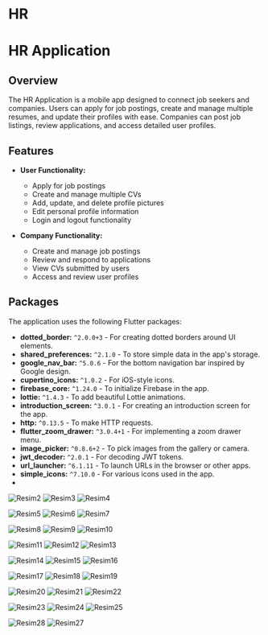 # HR

# HR Application

## Overview

The HR Application is a mobile app designed to connect job seekers and companies. Users can apply for job postings, create and manage multiple resumes, and update their profiles with ease. Companies can post job listings, review applications, and access detailed user profiles.

## Features

- **User Functionality:**
  - Apply for job postings
  - Create and manage multiple CVs
  - Add, update, and delete profile pictures
  - Edit personal profile information
  - Login and logout functionality

- **Company Functionality:**
  - Create and manage job postings
  - Review and respond to applications
  - View CVs submitted by users
  - Access and review user profiles

## Packages

The application uses the following Flutter packages:

- **dotted_border:** `^2.0.0+3` - For creating dotted borders around UI elements.
- **shared_preferences:** `^2.1.0` - To store simple data in the app's storage.
- **google_nav_bar:** `^5.0.6` - For the bottom navigation bar inspired by Google design.
- **cupertino_icons:** `^1.0.2` - For iOS-style icons.
- **firebase_core:** `^1.24.0` - To initialize Firebase in the app.
- **lottie:** `^1.4.3` - To add beautiful Lottie animations.
- **introduction_screen:** `^3.0.1` - For creating an introduction screen for the app.
- **http:** `^0.13.5` - To make HTTP requests.
- **flutter_zoom_drawer:** `^3.0.4+1` - For implementing a zoom drawer menu.
- **image_picker:** `^0.8.6+2` - To pick images from the gallery or camera.
- **jwt_decoder:** `^2.0.1` - For decoding JWT tokens.
- **url_launcher:** `^6.1.11` - To launch URLs in the browser or other apps.
- **simple_icons:** `^7.10.0` - For various icons used in the app.
- 

![Resim2](https://github.com/user-attachments/assets/fc5396c9-f774-4eb8-9699-1498969a1c9c)
![Resim3](https://github.com/user-attachments/assets/2b2db70d-d03b-4ecc-a212-bbbc85aab824)
![Resim4](https://github.com/user-attachments/assets/2a82887d-bde8-4343-a395-a047697c2dd3)

![Resim5](https://github.com/user-attachments/assets/7e134b79-7d21-4bf4-87ff-612a3eaca939)
![Resim6](https://github.com/user-attachments/assets/495f93e6-b486-4535-9bc8-a52b9c6f5241)
![Resim7](https://github.com/user-attachments/assets/ffa07268-8a9f-465f-8cbd-74e932298299)

![Resim8](https://github.com/user-attachments/assets/fc85265b-2105-4d9a-b3eb-3dc0a95a2508)
![Resim9](https://github.com/user-attachments/assets/41637ac2-5db1-4a9e-9354-de08ae723c3e)
![Resim10](https://github.com/user-attachments/assets/98d60f8b-b29b-4a26-aaaa-191f14025e87)

![Resim11](https://github.com/user-attachments/assets/e4808b9b-1dee-4def-a8fa-354a006cf1c4)
![Resim12](https://github.com/user-attachments/assets/514c6269-9b6d-4b00-956e-348d6dd6d5fc)
![Resim13](https://github.com/user-attachments/assets/1a578b59-f3d6-4ab1-bc3a-57d1b1d4653f)

![Resim14](https://github.com/user-attachments/assets/7da578b3-cedc-4bec-b63e-aa7cbdea209a)
![Resim15](https://github.com/user-attachments/assets/41bec4a2-356a-40bc-a66c-4de9026c61ac)
![Resim16](https://github.com/user-attachments/assets/52d5a67b-b933-4753-9677-17c0a5c149e1)

![Resim17](https://github.com/user-attachments/assets/690f0522-c09f-45fb-b2fd-b28bc9c46b72)
![Resim18](https://github.com/user-attachments/assets/ebdc69e9-bf86-4b60-9201-fae3f2d8287f)
![Resim19](https://github.com/user-attachments/assets/5d5ada54-7ad9-40c7-b348-e2bf855eee55)

![Resim20](https://github.com/user-attachments/assets/c4a06440-f8e1-4dc3-8d12-4705e226e68e)
![Resim21](https://github.com/user-attachments/assets/bb5ba672-99de-499f-a7aa-6579c0417002)
![Resim22](https://github.com/user-attachments/assets/2c0359ee-d8fd-4d4e-ba29-f67294216f4d)

![Resim23](https://github.com/user-attachments/assets/83ccd693-83f9-4427-9774-71794f4ecf1e)
![Resim24](https://github.com/user-attachments/assets/6bfdc93f-d2a0-4507-82ce-45bceb20f7e0)
![Resim25](https://github.com/user-attachments/assets/2bca201a-922b-42ac-89e7-1c769fae8d11)

![Resim28](https://github.com/user-attachments/assets/268bbf0d-fd4c-4471-b15d-6706d24e55ff)
![Resim27](https://github.com/user-attachments/assets/a062c464-c953-4746-aab6-04e1d6e584ad)
